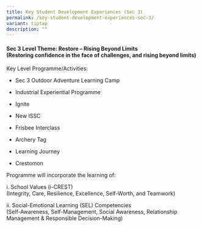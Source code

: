 ```yaml
---
title: Key Student Development Experiences (Sec 3)
permalink: /key-student-development-experiences-sec-3/
variant: tiptap
description: ""
---
```

<h4>Sec 3 Level Theme: Restore – Rising Beyond Limits<br>(Restoring confidence in the face of challenges, and rising beyond limits)</h4>
<p></p>
<p>Key Level Programme/Activities:</p>
<ul data-tight="true" class="tight">
<li>
<p>Sec 3 Outdoor Adventure Learning Camp</p>
</li>
<li>
<p>Industrial Experiential Programme</p>
</li>
<li>
<p>Ignite</p>
</li>
<li>
<p>New ISSC</p>
</li>
<li>
<p>Frisbee Interclass</p>
</li>
<li>
<p>Archery Tag</p>
</li>
<li>
<p>Learning Journey</p>
</li>
<li>
<p>Crestomon</p>
</li>
</ul>
<p></p>
<p>Programme will incorporate the learning of:</p>
<p>i. School Values (i-CREST)
<br>(Integrity, Care, Resilience, Excellence, Self-Worth, and Teamwork)</p>
<p>ii. Social-Emotional Learning (SEL) Competencies
<br>(Self-Awareness, Self-Management, Social Awareness, Relationship Management
&amp; Responsible Decision-Making)</p>
<p></p>